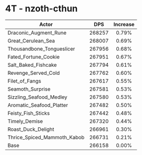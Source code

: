 # 4T - nzoth-cthun
| Actor | DPS | Increase |
|---|:---:|:---:|
|Draconic_Augment_Rune|268257|0.79%|
|Great_Cerulean_Sea|268007|0.69%|
|Thousandbone_Tongueslicer|267956|0.68%|
|Fated_Fortune_Cookie|267951|0.67%|
|Salt_Baked_Fishcake|267794|0.61%|
|Revenge_Served_Cold|267762|0.60%|
|Filet_of_Fangs|267617|0.55%|
|Seamoth_Surprise|267581|0.53%|
|Sizzling_Seafood_Medley|267580|0.53%|
|Aromatic_Seafood_Platter|267482|0.50%|
|Feisty_Fish_Sticks|267442|0.48%|
|Timely_Demise|267320|0.44%|
|Roast_Duck_Delight|266961|0.30%|
|Thrice_Spiced_Mammoth_Kabob|266731|0.21%|
|Base|266158|0.00%|
